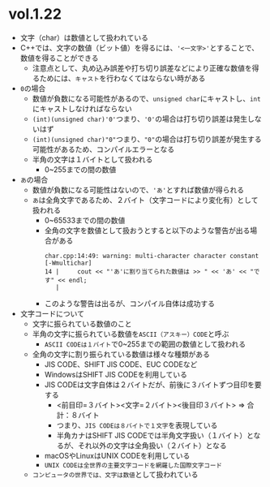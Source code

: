 # vol.1.22

- 文字（char）は数値として扱われている
- C++では、文字の数値（ビット値）を得るには、`'<一文字>'`とすることで、数値を得ることができる
  - 注意点として、丸め込み誤差や打ち切り誤差などにより正確な数値を得るためには、`キャスト`を行わなくてはならない時がある
- `0`の場合
  - 数値が負数になる可能性があるので、`unsigned char`にキャストし、`int`にキャストしなければならない
  - `(int)(unsigned char)'0'`つまり、`'0'`の場合は打ち切り誤差は発生しないはず
  - `(int)(unsigned char)"0"`つまり、`"0"`の場合は打ち切り誤差が発生する可能性があるため、コンパイルエラーとなる
  - 半角の文字は１バイトとして扱われる
    - 0~255までの間の数値
- `あ`の場合
  - 数値が負数になる可能性はないので、`'あ'`とすれば数値が得られる
  - `あ`は全角文字であるため、２バイト（文字コードにより変化有）として扱われる
    - 0~65533までの間の数値
    - 全角の文字を数値として扱おうとすると以下のような警告が出る場合がある
        ```
        char.cpp:14:49: warning: multi-character character constant [-Wmultichar]
        14 |     cout << "'あ'に割り当てられた数値は >> " << 'あ' << "です" << endl;
           |             
        ```
    - このような警告は出るが、コンパイル自体は成功する
- 文字コードについて
  - 文字に振られている数値のこと
  - 半角の文字に振られている数値を`ASCII（アスキー）CODE`と呼ぶ
    - `ASCII CODEは１バイト`で0~255までの範囲の数値として扱われる
  - 全角の文字に割り振られている数値は様々な種類がある
    - JIS CODE、SHIFT JIS CODE、EUC CODEなど
    - WindowsはSHIFT JIS CODEを利用している
    - JIS CODEは文字自体は２バイトだが、前後に３バイトずつ目印を要する
      - <前目印=３バイト><文字=２バイト><後目印３バイト> => 合計：８バイト
      - つまり、`JIS CODEは８バイトで１文字`を表現している
      - 半角カナはSHIFT JIS CODEでは半角文字扱い（１バイト）となるが、それ以外の文字は全角扱い（２バイト）となる
    - macOSやLinuxはUNIX CODEを利用している
    - `UNIX CODEは全世界の主要文字コードを網羅した国際文字コード`
  - `コンピュータの世界では、文字は数値`として扱われている
